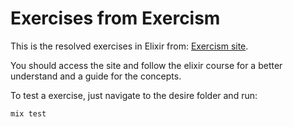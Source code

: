 # Exercises from Exercism

This is the resolved exercises in Elixir from: [Exercism site](https://exercism.org/tracks/elixir).

You should access the site and follow the elixir course for a better understand and a guide for the concepts.

To test a exercise, just navigate to the desire folder and run:

```bash
mix test
```
